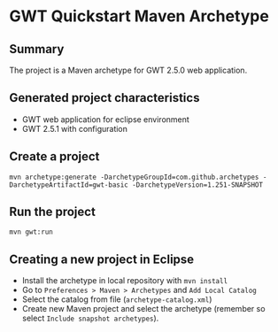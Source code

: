 GWT Quickstart Maven Archetype
=========================================

Summary
-------
The project is a Maven archetype for GWT 2.5.0 web application.

Generated project characteristics
-------------------------
* GWT web application for eclipse environment
* GWT 2.5.1 with configuration

Create a project
----------------

    mvn archetype:generate -DarchetypeGroupId=com.github.archetypes -DarchetypeArtifactId=gwt-basic -DarchetypeVersion=1.251-SNAPSHOT

Run the project
----------------

	mvn gwt:run
	
Creating a new project in Eclipse
----------------------------------

* Install the archetype in local repository with `mvn install`
* Go to `Preferences > Maven > Archetypes` and `Add Local Catalog`
* Select the catalog from file (`archetype-catalog.xml`) 
* Create new Maven project and select the archetype (remember so select `Include snapshot archetypes`).

